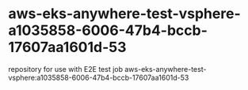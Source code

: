 # aws-eks-anywhere-test-vsphere-a1035858-6006-47b4-bccb-17607aa1601d-53
repository for use with E2E test job aws-eks-anywhere-test-vsphere:a1035858-6006-47b4-bccb-17607aa1601d-53

